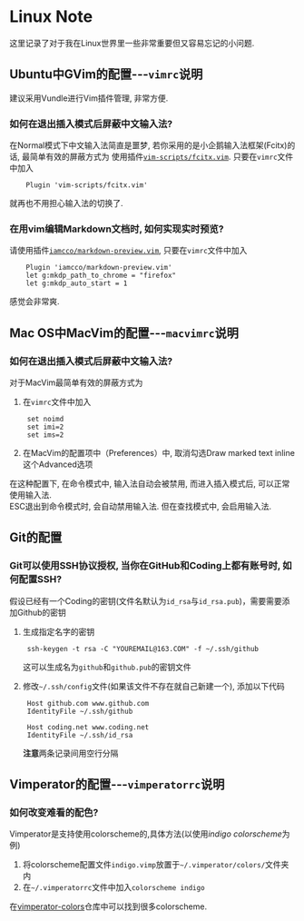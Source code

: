 # Linux Note
这里记录了对于我在Linux世界里一些非常重要但又容易忘记的小问题.

## Ubuntu中GVim的配置---`vimrc`说明
建议采用Vundle进行Vim插件管理, 非常方便.
### 如何在退出插入模式后屏蔽中文输入法?
在Normal模式下中文输入法简直是噩梦, 若你采用的是小企鹅输入法框架(Fcitx)的话, 最简单有效的屏蔽方式为
使用插件[`vim-scripts/fcitx.vim`](https://github.com/vim-scripts/fcitx.vim). 只要在`vimrc`文件中加入

		Plugin 'vim-scripts/fcitx.vim'

就再也不用担心输入法的切换了.


### 在用vim编辑Markdown文档时, 如何实现实时预览?
请使用插件[`iamcco/markdown-preview.vim`](https://github.com/iamcco/markdown-preview.vim), 只要在`vimrc`文件中加入	

		Plugin 'iamcco/markdown-preview.vim'
		let g:mkdp_path_to_chrome = "firefox"
		let g:mkdp_auto_start = 1

感觉会非常爽.

## Mac OS中MacVim的配置---`macvimrc`说明
### 如何在退出插入模式后屏蔽中文输入法?
对于MacVim最简单有效的屏蔽方式为
1. 在`vimrc`文件中加入

		set noimd
		set imi=2
		set ims=2

2. 在MacVim的配置项中（Preferences）中, 取消勾选Draw marked text inline这个Advanced选项

在这种配置下, 在命令模式中, 输入法自动会被禁用, 而进入插入模式后, 可以正常使用输入法.  
ESC退出到命令模式时, 会自动禁用输入法. 但在查找模式中, 会启用输入法.

## Git的配置
### Git可以使用SSH协议授权, 当你在GitHub和Coding上都有账号时, 如何配置SSH?
假设已经有一个Coding的密钥(文件名默认为`id_rsa`与`id_rsa.pub`)，需要需要添加Github的密钥
1. 生成指定名字的密钥

		ssh-keygen -t rsa -C "YOUREMAIL@163.COM" -f ~/.ssh/github
	
	这可以生成名为`github`和`github.pub`的密钥文件

2. 修改`~/.ssh/config`文件(如果该文件不存在就自己新建一个), 添加以下代码

		Host github.com www.github.com  
		IdentityFile ~/.ssh/github

		Host coding.net www.coding.net
		IdentityFile ~/.ssh/id_rsa

	**注意**两条记录间用空行分隔
	





## Vimperator的配置---`vimperatorrc`说明
### 如何改变难看的配色?
Vimperator是支持使用colorscheme的,具体方法(以使用*indigo colorscheme*为例)
1. 将colorscheme配置文件`indigo.vimp`放置于`~/.vimperator/colors/`文件夹内
2. 在`~/.vimperatorrc`文件中加入`colorscheme indigo`

在[vimperator-colors](https://github.com/vimpr/vimperator-colors)仓库中可以找到很多colorscheme.

